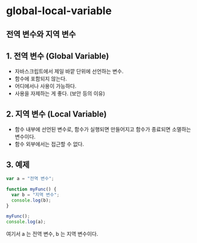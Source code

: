 # global-local-variable

## 전역 변수와 지역 변수

## 1. 전역 변수 \(Global Variable\)

* 자바스크립트에서 제일 바깥 단위에 선언하는 변수.
* 함수에 포함되지 않는다.
* 어디에서나 사용이 가능하다.
* 사용을 자제하는 게 좋다. \(보안 등의 이유\)

## 2. 지역 변수 \(Local Variable\)

* 함수 내부에 선언된 변수로, 함수가 실행되면 만들어지고 함수가 종료되면 소멸하는 변수이다.
* 함수 외부에서는 접근할 수 없다.

## 3. 예제

```javascript
var a = "전역 변수";

function myFunc() {
  var b = "지역 변수";
  console.log(b);
}

myFunc();
console.log(a);
```

여기서 a 는 전역 변수, b 는 지역 변수이다.

